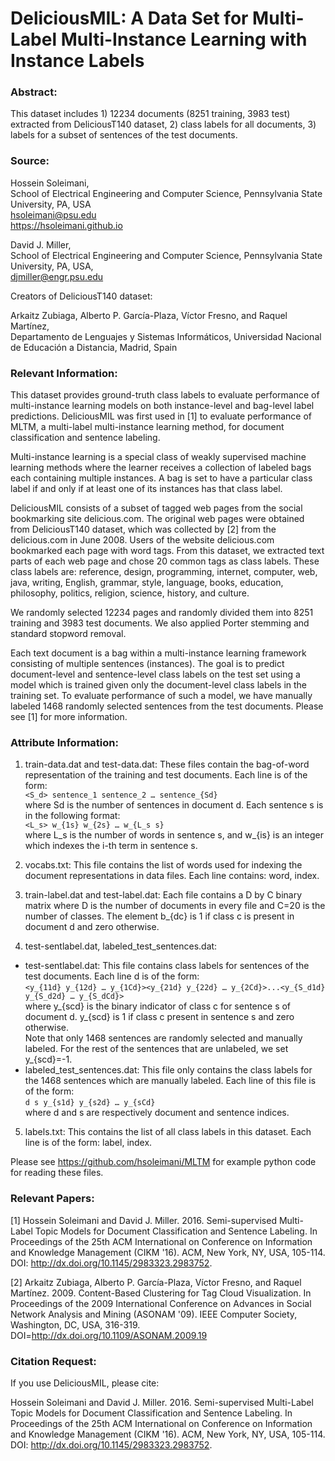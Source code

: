 # DeliciousMIL: A Data Set for Multi-Label Multi-Instance Learning with Instance Labels

### Abstract:
This dataset includes 1) 12234 documents (8251 training, 3983 test) extracted from DeliciousT140 dataset, 2) class labels for all documents, 3) labels for a subset of sentences of the test documents.

### Source:
Hossein Soleimani,  
School of Electrical Engineering and Computer Science, Pennsylvania State University, PA, USA  
hsoleimani@psu.edu  
https://hsoleimani.github.io

David J. Miller,  
School of Electrical Engineering and Computer Science, Pennsylvania State University, PA, USA,  
djmiller@engr.psu.edu

Creators of DeliciousT140 dataset:

Arkaitz Zubiaga, Alberto P. Garc&iacute;a-Plaza, V&iacute;ctor Fresno, and Raquel Mart&iacute;nez,  
Departamento de Lenguajes y Sistemas Inform&aacute;ticos, Universidad Nacional de Educaci&oacute;n a Distancia, Madrid, Spain

### Relevant Information:
This dataset provides ground-truth class labels to evaluate performance of multi-instance learning models on both instance-level and bag-level label predictions. DeliciousMIL was first used in [1] to evaluate performance of MLTM, a multi-label multi-instance learning method, for document classification and sentence labeling.

Multi-instance learning is a special class of weakly supervised machine learning methods where the learner receives a collection of labeled bags each containing multiple instances. A bag is set to have a particular class label if and only if at least one of its instances has that class label.

DeliciousMIL consists of a subset of tagged web pages from the social bookmarking site delicious.com. The original web pages were obtained from DeliciousT140 dataset, which was collected by [2] from the delicious.com in June 2008. Users of the website delicious.com bookmarked each page with word tags. From this dataset, we extracted text parts of each web page and chose 20 common tags as class labels. These class labels are:
reference, design, programming, internet, computer, web, java, writing, English, grammar, style, language, books, education, philosophy, politics, religion, science, history, and culture.

We randomly selected 12234 pages and randomly divided them into 8251 training and 3983 test documents. We also applied Porter stemming and standard stopword removal. 

Each text document is a bag within a multi-instance learning framework consisting of multiple sentences (instances). The goal is to predict document-level and sentence-level class labels on the test set using a model which is trained given only the document-level class labels in the training set.
To evaluate performance of such a model, we have manually labeled 1468 randomly selected sentences from the test documents. Please see [1] for more information. 

### Attribute Information:

1. train-data.dat and test-data.dat:
These files contain the bag-of-word representation of the training and test documents. Each line is of the form:  
```<S_d> sentence_1 sentence_2 … sentence_{Sd}```  
where Sd is the number of sentences in document d. Each sentence s is in the following format:  
```<L_s> w_{1s} w_{2s} … w_{L_s s}```  
where L_s is the number of words in sentence s, and w_{is} is an integer which indexes the i-th term in sentence s. 

2. vocabs.txt: This file contains the list of words used for indexing the document representations in data files. Each line contains: word, index.
3. train-label.dat and test-label.dat:
Each file contains a D by C binary matrix where D is the number of documents in every file and C=20 is the number of classes. The element b_{dc} is 1 if class c is present in document d and zero otherwise.
4. test-sentlabel.dat, labeled_test_sentences.dat:

  * test-sentlabel.dat: This file contains class labels for sentences of the test documents. Each line d is of the form:  
    ```<y_{11d} y_{12d} … y_{1Cd}><y_{21d} y_{22d} … y_{2Cd}>...<y_{S_d1d} y_{S_d2d} … y_{S_dCd}>```  
where y_{scd} is the binary indicator of class c for sentence s of document d. y_{scd} is 1 if class c present in sentence s and zero otherwise.   
Note that only 1468 sentences are randomly selected and manually labeled. For the rest of the sentences that are unlabeled, we set y_{scd}=-1. 
  * labeled_test_sentences.dat: This file only contains the class labels for the 1468 sentences which are manually labeled. Each line of this file is of the form:  
```d s y_{s1d} y_{s2d} … y_{sCd}```  
where d and s are respectively document and sentence indices. 
5. labels.txt: This contains the list of all class labels in this dataset. Each line is of the form: label, index.

Please see https://github.com/hsoleimani/MLTM for example python code for reading these files.

### Relevant Papers:

[1] Hossein Soleimani and David J. Miller. 2016. Semi-supervised Multi-Label Topic Models for Document Classification and Sentence Labeling. In Proceedings of the 25th ACM International on Conference on Information and Knowledge Management (CIKM '16). ACM, New York, NY, USA, 105-114. DOI: http://dx.doi.org/10.1145/2983323.2983752.

[2] Arkaitz Zubiaga, Alberto P. García-Plaza, Víctor Fresno, and Raquel Martínez. 2009. Content-Based Clustering for Tag Cloud Visualization. In Proceedings of the 2009 International Conference on Advances in Social Network Analysis and Mining (ASONAM '09). IEEE Computer Society, Washington, DC, USA, 316-319. DOI=http://dx.doi.org/10.1109/ASONAM.2009.19

### Citation Request:
If you use DeliciousMIL, please cite:

Hossein Soleimani and David J. Miller. 2016. Semi-supervised Multi-Label Topic Models for Document Classification and Sentence Labeling. In Proceedings of the 25th ACM International on Conference on Information and Knowledge Management (CIKM '16). ACM, New York, NY, USA, 105-114. DOI: http://dx.doi.org/10.1145/2983323.2983752.
